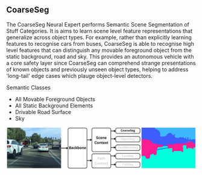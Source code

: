 ## CoarseSeg
The CoarseSeg Neural Expert performs Semantic Scene Segmentation of Stuff Categories. It is aims to learn scene level feature representations that generalize across object types. For example, rather than explicitly learning features to recognise cars from buses, CoarseSeg is able to recognise high level features that can distinguish any movable foreground object from the static background, road and sky. This provides an autonomous vehicle with a core safety layer since CoarseSeg can comprehend strange presentations of known objects and previously unseen object types, helping to address 'long-tail' edge cases which plauge object-level detectors.

Semantic Classes

- All Movable Foreground Objects
- All Static Background Elements
- Drivable Road Surface
- Sky

![CoarseSeg Network Diagram](../Diagrams/CoarseSeg.jpg)